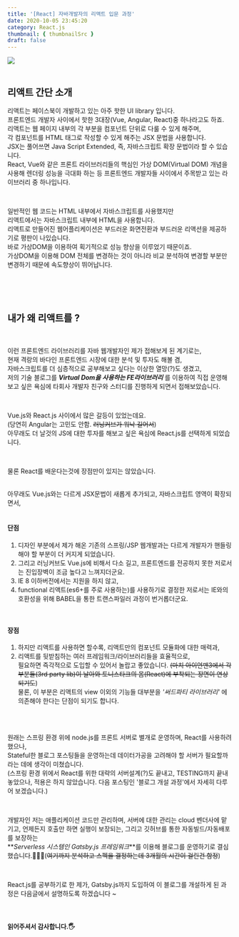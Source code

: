 ```yaml
---
title: '[React] 자바개발자의 리액트 입문 과정'
date: 2020-10-05 23:45:20
category: React.js
thumbnail: { thumbnailSrc }
draft: false
---
```


![](/images/react_logo.png)
<br><br>

## 리액트 간단 소개

리액트는 페이스북이 개발하고 있는 아주 핫한 UI library 입니다.<br>
프론트엔드 개발자 사이에서 핫한 3대장(Vue, Angular, React)중 하나라고도 하죠.<br>
리액트는 웹 페이지 내부의 각 부분을 컴포넌트 단위로 다룰 수 있게 해주며, <br>
각 컴포넌트를 HTML 태그로 작성할 수 있게 해주는 JSX 문법을 사용합니다. <br>
JSX는 풀어쓰면 Java Script Extended, 즉, 자바스크립트 확장 문법이라 할 수 있습니다. <br>
React, Vue와 같은 프론트 라이브러리들의 핵심인 가상 DOM(Virtual DOM) 개념을 사용해 렌더링 성능을 극대화 하는 등 프론트엔드 개발자들 사이에서 주목받고 있는 라이브러리 중 하나입니다.

<br>

일반적인 웹 코드는 HTML 내부에서 자바스크립트를 사용했지만 <br>
리액트에서는 자바스크립트 내부에 HTML을 사용합니다. <br>
리액트로 만들어진 웹어플리케이션은 부드러운 화면전환과 부드러운 리액션을 제공하기로 평판이 나있습니다.<br>
바로 가상DOM을 이용하여 획기적으로 성능 향상을 이루었기 때문이죠.<br>
가상DOM을 이용해 DOM 전체를 변경하는 것이 아니라 비교 분석하여 변경할 부분만 변경하기 때문에 속도향상이 뛰어납니다.

<br><br><br>

## 내가 왜 리액트를 ?

<br>

이런 프론트엔드 라이브러리를 자바 웹개발자인 제가 접해보게 된 계기로는, <br>
현재 격랑의 바다인 프론트엔드 시장에 대한 분석 및 투자도 해볼 겸,<br>
자바스크립트를 더 심층적으로 공부해보고 싶다는 이상한 열망(?)도 생겼고, <br>
저의 기술 블로그를 **_Virtual Dom을 사용하는 FE라이브러리_** 를 이용하여 직접 운영해보고 싶은 욕심에 타회사 개발자 친구와 스터디를 진행하게 되면서 접해보았습니다.

<br>

Vue.js와 React.js 사이에서 많은 갈등이 있었는데요.<br>
(당연히 Angular는 고민도 안함. ~~러닝커브가 워낙 길어서~~)<br>
아무래도 더 날것의 JS에 대한 투자를 해보고 싶은 욕심에 React.js를 선택하게 되었습니다. <br>

<br>

물론 React를 배운다는것에 장점만이 있지는 않았습니다.

<br>
아무래도 Vue.js와는 다르게 JSX문법이 새롭게 추가되고, 자바스크립트 영역이 확장되면서,<br>

<br>

#### 단점

1. 디자인 부분에서 제가 해온 기존의 스프링/JSP 웹개발과는 다르게 개발자가 핸들링해야 할 부분이 더 커지게 되었습니다. <br>
2. 그리고 러닝커브도 Vue.js에 비해서 다소 길고, 프론트엔드를 전공하지 못한 저로서는 진입장벽이 조금 높다고 느껴지더군요.
3. IE 8 이하버전에서는 지원을 하지 않고,
4. functional 리액트(es6+를 주로 사용하는)를 사용하기로 결정한 저로서는 IE와의 호환성을 위해 BABEL을 통한 트랜스파일러 과정이 번거롭더군요.

<br>

#### 장점

1. 하지만 리액트를 사용하면 할수록, 리액트만의 컴포넌트 모듈화에 대한 매력과, <br>
2. 리액트를 뒷받침하는 여러 프레임워크/라이브러리들을 효율적으로,<br> 필요하면 즉각적으로 도입할 수 있어서 놀랍고 좋았습니다.
   ~~(마치 아이언맨3에서 각 부분들(3rd party lib)이 날아와 토니스타크의 몸(React)에 부착되는 장면이 연상되기도~~) <br>
   물론, 이 부분은 리액트의 view 이외의 기능들 대부분을 _'써드파티 라이브러리'_ 에 의존해야 한다는 단점이 되기도 합니다.

<br>
<br>

원래는 스프링 환경 위에 node.js를 프론트 서버로 별개로 운영하며, React를 사용하려 했으나,<br>
Stateful한 블로그 포스팅들을 운영하는데 데이터가공을 고려해야 할 서버가 필요할까 라는 데에 생각이 미쳤습니다.<br>
(스프링 환경 위에서 React를 위한 대략의 서버설계(?)도 끝내고, TESTING까지 끝내놓았으나, 적용은 하지 않았습니다.
다음 포스팅인 '블로그 개설 과정'에서 자세히 다루어 보겠습니다.)<br>

<br>

개발자인 저는 애플리케이션 코드만 관리하며, 서버에 대한 관리는 cloud 벤더사에 맡기고, 언제든지 호출만 하면 실행이 보장되는, 그리고 깃허브를 통한 자동빌드/자동배포를 보장하는<br>
**_Serverless 시스템인 Gatsby.js 프레임워크_**를 이용해 블로그를 운영하기로 결심했습니다.👏👏👏(~~여기까지 분석하고 스펙을 결정하는데 3개월의 시간이 걸린건 함정~~)

<br>

React.js를 공부하기로 한 제가, Gatsby.js까지 도입하여 이 블로그를 개설하게 된 과정은 다음글에서 설명하도록 하겠습니다 ~
<br>
<br>
<br>

#### 읽어주셔서 감사합니다.🖐
